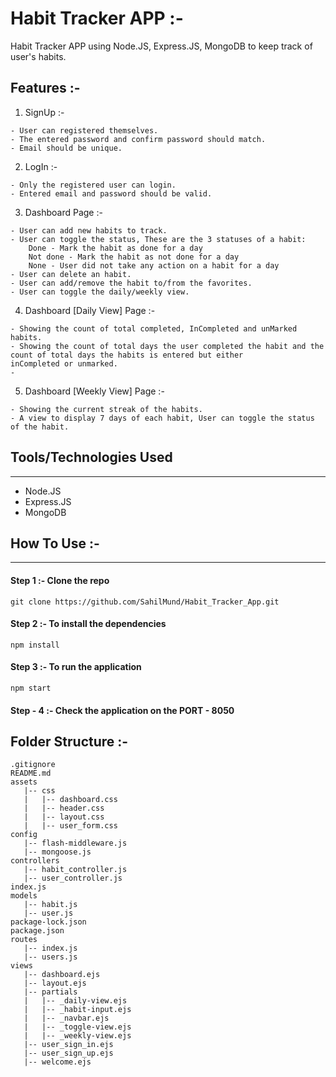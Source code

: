 # Habit Tracker APP :-

Habit Tracker APP using Node.JS, Express.JS, MongoDB to keep track of user's habits.

## Features :-
1. SignUp :-

```
- User can registered themselves.
- The entered password and confirm password should match.
- Email should be unique.

```

2. LogIn :-

```
- Only the registered user can login.
- Entered email and password should be valid.

```

3. Dashboard Page :-

```
- User can add new habits to track.
- User can toggle the status, These are the 3 statuses of a habit:
    Done - Mark the habit as done for a day
    Not done - Mark the habit as not done for a day
    None - User did not take any action on a habit for a day
- User can delete an habit.
- User can add/remove the habit to/from the favorites.
- User can toggle the daily/weekly view.
```

4. Dashboard [Daily View] Page :-

```
- Showing the count of total completed, InCompleted and unMarked habits.
- Showing the count of total days the user completed the habit and the count of total days the habits is entered but either             inCompleted or unmarked.
- 
```

5. Dashboard [Weekly View] Page :-

```
- Showing the current streak of the habits.
- A view to display 7 days of each habit, User can toggle the status of the habit.

```



</ol><h2>Tools/Technologies Used</h2>
<hr>
<ul>
<li>Node.JS</li>
<li>Express.JS</li>
<li>MongoDB</li>
</ul>


## How To Use :-
<hr>

####    Step 1 :-  Clone the repo
 
 ```
git clone https://github.com/SahilMund/Habit_Tracker_App.git
 ```
####    Step 2 :- To install the dependencies

```
npm install
```

#### Step 3 :- To run the application
```
npm start
```

#### Step - 4 :- Check the application on the PORT - 8050



## Folder Structure :-

```
.gitignore
README.md
assets
   |-- css
   |   |-- dashboard.css
   |   |-- header.css
   |   |-- layout.css
   |   |-- user_form.css
config
   |-- flash-middleware.js
   |-- mongoose.js
controllers
   |-- habit_controller.js
   |-- user_controller.js
index.js
models
   |-- habit.js
   |-- user.js
package-lock.json
package.json
routes
   |-- index.js
   |-- users.js
views
   |-- dashboard.ejs
   |-- layout.ejs
   |-- partials
   |   |-- _daily-view.ejs
   |   |-- _habit-input.ejs
   |   |-- _navbar.ejs
   |   |-- _toggle-view.ejs
   |   |-- _weekly-view.ejs
   |-- user_sign_in.ejs
   |-- user_sign_up.ejs
   |-- welcome.ejs
```

